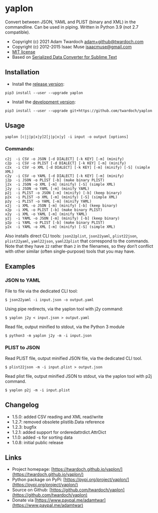 # yaplon

Convert between JSON, YAML and PLIST (binary and XML) in the commandline.
Can be used in piping. Written in Python 3.9 (not 2.7 compatible).

- Copyright (c) 2021 Adam Twardoch <adam+github@twardoch.com>
- Copyright (c) 2012-2015 Isaac Muse <isaacmuse@gmail.com>
- [MIT license](./LICENSE)
- Based on [Serialized Data Converter for Sublime Text](https://github.com/facelessuser/SerializedDataConverter)

## Installation

- Install the [release version](https://pypi.org/project/yaplon/):

```
pip3 install --user --upgrade yaplon
```

- Install the [development version](https://github.com/twardoch/yaplon):

```
pip3 install --user --upgrade git+https://github.com/twardoch/yaplon
```

## Usage

```
yaplon [c|j|p|x|y]2[j|p|x|y] -i input -o output [options]
```

### Commands:

```
c2j  -i CSV -o JSON [-d DIALECT] [-k KEY] [-m] (minify)
c2p  -i CSV -o PLIST [-d DIALECT] [-k KEY] [-m] (minify)
c2x  -i CSV -o XML [-d DIALECT] [-k KEY] [-m] (minify) [-S] (simple XML)
c2y  -i CSV -o YAML [-d DIALECT] [-k KEY] [-m] (minify)
j2p  -i JSON -o PLIST [-b] (make binary PLIST)
j2x  -i JSON -o XML [-m] (minify) [-S] (simple XML)
j2y  -i JSON -o YAML [-m] (minify YAML)
p2j  -i PLIST -o JSON [-m] (minify) [-b] (keep binary)
p2x  -i PLIST -o XML [-m] (minify) [-S] (simple XML)
p2y  -i PLIST -o YAML [-m] (minify YAML)
x2j  -i XML -o JSON [-m] (minify) [-b] (keep binary)
x2p  -i XML -o PLIST [-b] (make binary PLIST)
x2y  -i XML -o YAML [-m] (minify YAML)
y2j  -i YAML -o JSON [-m] (minify) [-b] (keep binary)
y2p  -i YAML -o PLIST [-b] (make binary PLIST)
y2x  -i YAML -o XML [-m] (minify) [-S] (simple XML)
```

Also installs direct CLI tools: `json22plist`, `json22yaml`, `plist22json`, `plist22yaml`, `yaml22json`, `yaml22plist` that correspond to the commands. Note that they have `22` rather than `2` in the filenames, so they don’t conflict with other similar (often single-purpose) tools that you may have.

## Examples

### JSON to YAML

File to file via the dedicated CLI tool:

```
$ json22yaml -i input.json -o output.yaml
```

Using pipe redirects, via the yaplon tool with j2y command:

```
$ yaplon j2y < input.json > output.yaml
```

Read file, output minified to stdout, via the Python 3 module

```
$ python3 -m yaplon j2y -m -i input.json
```

### PLIST to JSON

Read PLIST file, output minified JSON file, via the dedicated CLI tool.

```
$ plist22json -m -i input.plist > output.json
```

Read plist file, output minified JSON to stdout, via the yaplon tool with p2j command.

```
$ yaplon p2j -m -i input.plist
```

## Changelog

- 1.5.0: added CSV reading and XML read/write
- 1.2.7: removed obsolete plistlib.Data reference
- 1.2.3: bugfix
- 1.2.1: added support for orderedattrdict.AttrDict
- 1.1.0: added -s for sorting data
- 1.0.8: initial public release

## Links

- Project homepage: [https://twardoch.github.io/yaplon/](https://twardoch.github.io/yaplon/)
- Python package on PyPi: [https://pypi.org/project/yaplon/](https://pypi.org/project/yaplon/)
- Source on Github: [https://github.com/twardoch/yaplon](https://github.com/twardoch/yaplon)
- Donate via [https://www.paypal.me/adamtwar](https://www.paypal.me/adamtwar)

